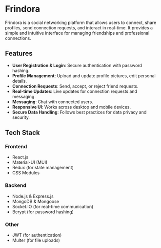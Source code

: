 # Frindora

Frindora is a social networking platform that allows users to connect, share profiles, send connection requests, and interact in real-time. It provides a simple and intuitive interface for managing friendships and professional connections.

## Features
- **User Registration & Login**: Secure authentication with password hashing.
- **Profile Management**: Upload and update profile pictures, edit personal details.
- **Connection Requests**: Send, accept, or reject friend requests.
- **Real-time Updates**: Live updates for connection requests and messaging.
- **Messaging**: Chat with connected users.
- **Responsive UI**: Works across desktop and mobile devices.
- **Secure Data Handling**: Follows best practices for data privacy and security.

## Tech Stack
### Frontend
- React.js  
- Material-UI (MUI)  
- Redux (for state management)  
- CSS Modules  

### Backend
- Node.js & Express.js  
- MongoDB & Mongoose  
- Socket.IO (for real-time communication)  
- Bcrypt (for password hashing)  

### Other
- JWT (for authentication)  
- Multer (for file uploads)  
